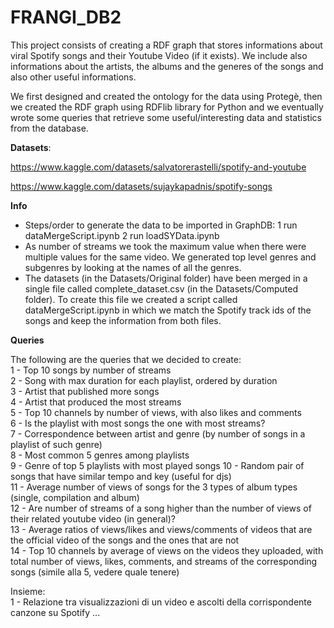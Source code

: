 # FRANGI_DB2

This project consists of creating a RDF graph that stores informations about viral Spotify songs and their Youtube Video (if it exists). We include also informations about the artists, the albums and the generes of the songs and also other useful informations.

We first designed and created the ontology for the data using Protegè, then we created the RDF graph using RDFlib library for Python and we eventually wrote some queries that retrieve some useful/interesting data and statistics from the database.

**Datasets**:

https://www.kaggle.com/datasets/salvatorerastelli/spotify-and-youtube

https://www.kaggle.com/datasets/sujaykapadnis/spotify-songs


**Info**

 - Steps/order to generate the data to be imported in GraphDB:
    1 run dataMergeScript.ipynb
    2 run loadSYData.ipynb
 - As number of streams we took the maximum value when there were multiple values for the same video. We generated top level genres and subgenres by looking at the names of all the genres.
 - The datasets (in the Datasets/Original folder) have been merged in a single file called complete_dataset.csv (in the Datasets/Computed folder). To create this file we created a script called dataMergeScript.ipynb in which we match the Spotify track ids of the songs and keep the information from both files.
 
**Queries**

The following are the queries that we decided to create:  
   1 - Top 10 songs by number of streams  
   2 - Song with max duration for each playlist, ordered by duration  
   3 - Artist that published more songs  
   4 - Artist that produced the most streams  
   5 - Top 10 channels by number of views, with also likes and comments  
   6 - Is the playlist with most songs the one with most streams?  
   7 - Correspondence between artist and genre (by number of songs in a playlist of such genre)  
   8 - Most common 5 genres among playlists  
   9 - Genre of top 5 playlists with most played songs
   10 - Random pair of songs that have similar tempo and key (useful for djs)  
   11 - Average number of views of songs for the 3 types of album types (single, compilation and album)  
   12 - Are number of streams of a song higher than the number of views of their related youtube video (in general)?  
   13 - Average ratios of views/likes and views/comments of videos that are the official video of the songs and the ones that are not  
   14 - Top 10 channels by average of views on the videos they uploaded, with total number of views, likes, comments, and streams of the corresponding songs (simile alla 5, vedere quale tenere)   

Insieme:  
 1 - Relazione tra visualizzazioni di un video e ascolti della corrispondente canzone su Spotify
...

 
